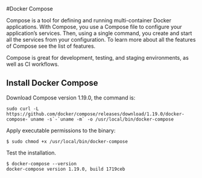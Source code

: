 
#Docker Compose

Compose is a tool for defining and running multi-container Docker applications. With Compose, you use a Compose file to configure your application’s services. Then, using a single command, you create and start all the services from your configuration. To learn more about all the features of Compose see the list of features.

Compose is great for development, testing, and staging environments, as well as CI workflows. 

## Install Docker Compose
Download Compose version 1.19.0, the command is:

```
sudo curl -L https://github.com/docker/compose/releases/download/1.19.0/docker-compose-`uname -s`-`uname -m` -o /usr/local/bin/docker-compose
```

Apply executable permissions to the binary:

```
$ sudo chmod +x /usr/local/bin/docker-compose

```

Test the installation.
```
$ docker-compose --version
docker-compose version 1.19.0, build 1719ceb
```

